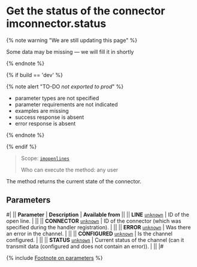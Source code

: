 # Get the status of the connector imconnector.status

{% note warning "We are still updating this page" %}

Some data may be missing — we will fill it in shortly

{% endnote %}

{% if build == 'dev' %}

{% note alert "TO-DO _not exported to prod_" %}

- parameter types are not specified
- parameter requirements are not indicated
- examples are missing
- success response is absent
- error response is absent
  
{% endnote %}

{% endif %}

> Scope: [`imopenlines`](../../scopes/permissions.md)
>
> Who can execute the method: any user

The method returns the current state of the connector.

## Parameters

#|
|| **Parameter** | **Description** | **Available from** ||
|| **LINE**
[`unknown`](../../data-types.md) | ID of the open line. | ||
|| **CONNECTOR**
[`unknown`](../../data-types.md) | ID of the connector (which was specified during the handler registration). | ||
|| **ERROR**
[`unknown`](../../data-types.md) | Was there an error in the channel. | ||
|| **CONFIGURED**
[`unknown`](../../data-types.md) | Is the channel configured. | ||
|| **STATUS**
[`unknown`](../../data-types.md) | Current status of the channel (can it transmit data (configured and does not contain an error)). | ||
|#

{% include [Footnote on parameters](../../../_includes/required.md) %}